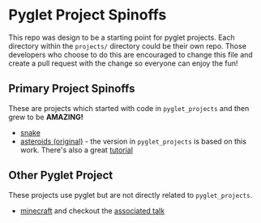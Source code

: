 # Pyglet Project Spinoffs

This repo was design to be a starting point for pyglet projects. Each directory within the ``projects/`` directory could be their own repo. Those developers who choose to do this are encouraged to change this file and create a pull request with the change so everyone can enjoy the fun!


## Primary Project Spinoffs

These are projects which started with code in ``pyglet_projects`` and then grew to be __AMAZING!__

* [snake]()
* [asteroids (original)](https://github.com/loktacar/pyglet-asteroids) - the version in `pyglet_projects` is based on this work. There's also a great [tutorial](http://steveasleep.com/pyglettutorial.html)


## Other Pyglet Project

These projects use pyglet but are not directly related to ``pyglet_projects``. 

* [minecraft](https://github.com/boskee/Minecraft) and checkout the [associated talk](http://www.slideshare.net/rdonkin/minecraft-in-500-lines-with-pyglet-pycon-uk)
